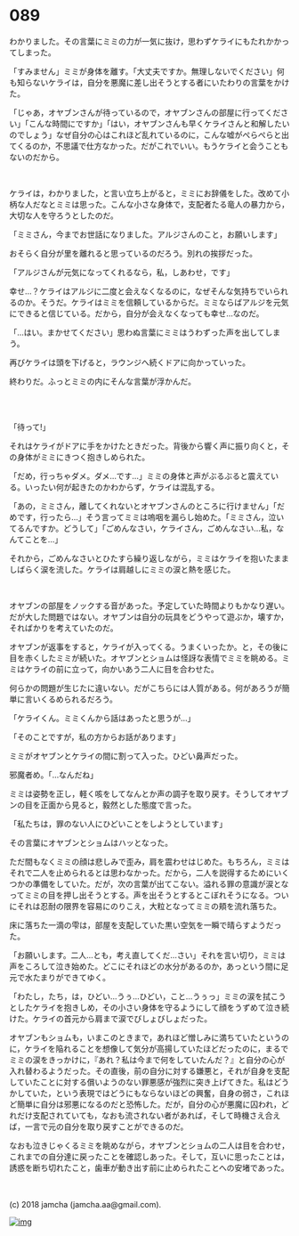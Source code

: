 # 089

わかりました。その言葉にミミの力が一気に抜け，思わずケライにもたれかかってしまった。  

「すみません」ミミが身体を離す。「大丈夫ですか。無理しないでください」何も知らないケライは，自分を悪魔に差し出そうとする者にいたわりの言葉をかけた。  

「じゃあ，オヤブンさんが待っているので，オヤブンさんの部屋に行ってください」「こんな時間にですか」「はい，オヤブンさんも早くケライさんと和解したいのでしょう」なぜ自分の心はこれほど乱れているのに，こんな嘘がぺらぺらと出てくるのか，不思議で仕方なかった。だがこれでいい。もうケライと会うこともないのだから。  

<br>  

ケライは，わかりました，と言い立ち上がると，ミミにお辞儀をした。改めて小柄な人だなとミミは思った。こんな小さな身体で，支配者たる竜人の暴力から，大切な人を守ろうとしたのだ。  

「ミミさん，今までお世話になりました。アルジさんのこと，お願いします」  

おそらく自分が里を離れると思っているのだろう。別れの挨拶だった。  

「アルジさんが元気になってくれるなら，私，しあわせ，です」  

幸せ…？ケライはアルジに二度と会えなくなるのに，なぜそんな気持ちでいられるのか。そうだ。ケライはミミを信頼しているからだ。ミミならばアルジを元気にできると信じている。だから，自分が会えなくなっても幸せ…なのだ。  

「…はい。まかせてください」思わぬ言葉にミミはうわずった声を出してしまう。  

再びケライは頭を下げると，ラウンジへ続くドアに向かっていった。  

終わりだ。ふっとミミの内にそんな言葉が浮かんだ。  

<br>  
<br>  

「待って!」  

それはケライがドアに手をかけたときだった。背後から響く声に振り向くと，その身体がミミにきつく抱きしめられた。  

「だめ，行っちゃダメ。ダメ…です…」ミミの身体と声がぶるぶると震えている。いったい何が起きたのかわからず，ケライは混乱する。  

「あの，ミミさん，離してくれないとオヤブンさんのところに行けません」「だめです，行ったら…」そう言ってミミは嗚咽を漏らし始めた。「ミミさん，泣いてるんですか。どうして」「ごめんなさい，ケライさん，ごめんなさい…私，なんてことを…」  

それから，ごめんなさいとひたすら繰り返しながら，ミミはケライを抱いたまましばらく涙を流した。ケライは肩越しにミミの涙と熱を感じた。  

<br>  

オヤブンの部屋をノックする音があった。予定していた時間よりもかなり遅い。だが大した問題ではない。オヤブンは自分の玩具をどうやって遊ぶか，壊すか，そればかりを考えていたのだ。  

オヤブンが返事をすると，ケライが入ってくる。うまくいったか。と，その後に目を赤くしたミミが続いた。オヤブンとショムは怪訝な表情でミミを眺める。ミミはケライの前に立って，向かいあう二人に目を合わせた。  

何らかの問題が生じたに違いない。だがこちらには人質がある。何があろうが簡単に言いくるめられるだろう。  

「ケライくん。ミミくんから話はあったと思うが…」  

「そのことですが，私の方からお話があります」  

ミミがオヤブンとケライの間に割って入った。ひどい鼻声だった。  

邪魔者め。「…なんだね」  

ミミは姿勢を正し，軽く咳をしてなんとか声の調子を取り戻す。そうしてオヤブンの目を正面から見ると，毅然とした態度で言った。  

「私たちは，罪のない人にひどいことをしようとしています」  

その言葉にオヤブンとショムはハッとなった。  

ただ間もなくミミの顔は悲しみで歪み，肩を震わせはじめた。もちろん，ミミはそれで二人を止められるとは思わなかった。だから，二人を説得するためにいくつかの準備をしていた。だが，次の言葉が出てこない。溢れる罪の意識が涙となってミミの目を押し出そうとする。声を出そうとするとこぼれそうになる。ついにそれは忍耐の限界を容易にのりこえ，大粒となってミミの頬を流れ落ちた。  

床に落ちた一滴の雫は，部屋を支配していた黒い空気を一瞬で晴らすようだった。  

「お願いします。二人…とも，考え直してくだ…さい」それを言い切り，ミミは声をころして泣き始めた。どこにそれほどの水分があるのか，あっという間に足元で水たまりができてゆく。  

「わたし，たち，は，ひどい…うぅ…ひどい，こと…うぅっ」ミミの涙を拭こうとしたケライを抱きしめ，その小さい身体を守るようにして顔をうずめて泣き続けた。ケライの首元から肩まで涙でびしょびしょだった。  

オヤブンもショムも，いまこのときまで，あれほど憎しみに満ちていたというのに，ケライを陥れることを想像して気分が高揚していたほどだったのに，まるでミミの涙をきっかけに，『あれ？私は今まで何をしていたんだ？』と自分の心が入れ替わるようだった。その直後，前の自分に対する嫌悪と，それが自身を支配していたことに対する償いようのない罪悪感が強烈に突き上げてきた。私はどうかしていた，という表現ではどうにもならないほどの興奮，自身の弱さ，これほど簡単に自分は邪悪になるのだと恐怖した。だが，自分の心が悪魔に囚われ，どれだけ支配されていても，なおも流されない者があれば，そして時機さえ合えば，一言で元の自分を取り戻すことができるのだ。  

なおも泣きじゃくるミミを眺めながら，オヤブンとショムの二人は目を合わせ，これまでの自分達に戻ったことを確認しあった。そして，互いに思ったことは，誘惑を断ち切れたこと，歯車が動き出す前に止められたことへの安堵であった。  

<br>  
<br>  
(c) 2018 jamcha (jamcha.aa@gmail.com).  

[![img](http://i.creativecommons.org/l/by-nc-sa/4.0/88x31.png)](http://creativecommons.org/licenses/by-nc-sa/4.0/deed)